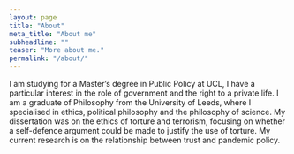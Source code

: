 ```yaml
---
layout: page
title: "About"
meta_title: "About me"
subheadline: ""
teaser: "More about me."
permalink: "/about/"
---
```

I am studying for a Master’s degree in Public Policy at UCL, I have a particular interest in the role of government and the right to a private life. I am a graduate of Philosophy from the University of Leeds, where I specialised in ethics, political philosophy and the philosophy of science. My dissertation was on the ethics of torture and terrorism, focusing on whether a self-defence argument could be made to justify the use of torture. My current research is on the relationship between trust and pandemic policy.
